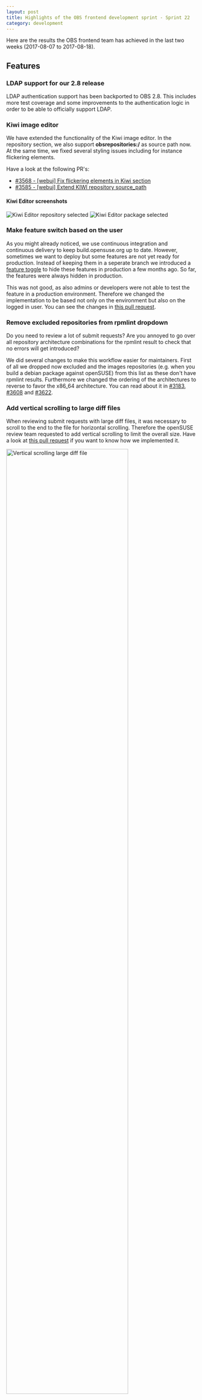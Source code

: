 ```yaml
---
layout: post
title: Highlights of the OBS frontend development sprint - Sprint 22
category: development
---
```

<p>
   Here are the results the OBS frontend team has achieved in the last two weeks (2017-08-07 to 2017-08-18).
</p>

<h2>Features</h2>
<h3>LDAP support for our 2.8 release</h3>
<p>
   LDAP authentication support has been backported to OBS 2.8. This includes more test coverage and some improvements to the authentication logic in order to be able to officially support LDAP.
</p>
<h3>Kiwi image editor</h3>
<p>
   We have extended the functionality of the Kiwi image editor. In the repository section, we also support <strong>obsrepositories:/</strong> as source path now. At the same time, we fixed several styling issues including for instance flickering elements.
</p>
<p>
   Have a look at the following PR's:
<ul>
   <li><a href='https://github.com/openSUSE/open-build-service/pull/3568'>#3568 - [webui] Fix flickering elements in Kiwi section</a></li>
   <li><a href='https://github.com/openSUSE/open-build-service/pull/3585'>#3585 - [webui] Extend KIWI repository source_path </a></li>
</ul>
</p>
<h4>Kiwi Editor screenshots</h4>
<p>
   <img src="/images/posts/sprint_22_kiwi_repository.png" alt="Kiwi Editor repository selected">
   <img src="/images/posts/sprint_22_kiwi_package.png" alt="Kiwi Editor package selected">
</p>
<h3>Make feature switch based on the user</h3>
<p>
   As you might already noticed, we use continuous integration and continuous delivery to keep build.opensuse.org up to date.
   However, sometimes we want to deploy but some features are not yet ready for production.
   Instead of keeping them in a seperate branch we introduced a <a href="https://martinfowler.com/bliki/FeatureToggle.html">feature toggle</a> to hide these features in production a few months ago.
   So far, the features were always hidden in production. 
</p>
<p>
   This was not good, as also admins or developers were not able to test the feature in a production environment.
   Therefore we changed the implementation to be based not only on the environment but also on the logged in user.
   You can see the changes in <a href="https://github.com/openSUSE/open-build-service/pull/3477">this pull request</a>.
</p>
<h3>Remove excluded repositories from rpmlint dropdown</h3>
<p>
   Do you need to review a lot of submit requests?
   Are you annoyed to go over all repository architecture combinations for the rpmlint result to check that no errors will get introduced?
</p>
<p>
   We did several changes to make this workflow easier for maintainers.
   First of all we dropped now excluded and the images repositories (e.g. when you build a debian package against openSUSE) from this list as these don't have rpmlint results.
   Furthermore we changed the ordering of the architectures to reverse to favor the x86_64 architecture.
   You can read about it in <a href="https://github.com/openSUSE/open-build-service/issues/3183">#3183</a>, <a href="https://github.com/openSUSE/open-build-service/issues/3608">#3608</a> and <a href="https://github.com/openSUSE/open-build-service/issues/3622">#3622</a>.
</p>
<h3>Add vertical scrolling to large diff files</h3>
<p>
   When reviewing submit requests with large diff files, it was necessary to scroll to the end to the file for horizontal scrolling.
   Therefore the openSUSE review team requested to add vertical scrolling to limit the overall size.
   Have a look at <a href="https://github.com/openSUSE/open-build-service/pull/3565">this pull request</a> if you want to know how we implemented it.
</p>
<p>
   <img style="width: 80%; height: 80%" src="/images/posts/sprint_22_request_vertical_scrolling.png" alt="Vertical scrolling large diff file">
</p>
<h3>Provide comment API for retrieving comments by author</h3>
<p>
   The openSUSE team makes heavily use of bots to review and comment on requests.
   Therefore they requested to have an API route to get all comments of a user so that bots can also cleanup and delete old comments.
   We implemented this API endpoint in this sprint and refactored the comments controller at the same time.
   Have a look at <a href="https://github.com/openSUSE/open-build-service/pull/3625">this pull request</a> or try it our on <a href="https://build.opensuse.org/comments/user?format=xml">build.opensuse.org/comments/user</a>
</p>
<h3>Submit package via webui does not fill the changelog diff</h3>
<p>
   When submitting a package via OSC, the diff between the changes file get automatically added as the description.
   Unfortunately this was not the case when submitting a package via the webui.
   <a href="https://github.com/lnussel">Ludwik Nussel</a> requested this feature a while ago, which we happily implemented during this sprint.
   When you now create a submit request, the description in the popup gets automatically prefilled.
   <img src="/images/posts/sprint_22_submit_request_dialog.png" alt="Submit request dialog">
</p>
<h3>Drop editing of user accounts for LDAP mode</h3>
<p>
   It will no longer be possible for users nor for admins to edit their user account details (real name and email address) when running in LDAP mode. Those information will be set by the LDAP configuration.
</p>
<h2>Bugfixes</h2>
<h3>Review datatables improvements</h3>
<p>
   A few months ago, we changed the request datatables to be server side processed by AJAX.
   While this improved the loading time for these pages tremendously, it wasn't possible to sort or search by all columns anymore (e.g. source or target).
   <a href="https://github.com/toabctl">Thomas Bechtold</a> reported the <a href="https://github.com/openSUSE/open-build-service/issues/3582">sort issue</a> and pointed out that the python maintainers group the reviews via sorting them.
</p>
<p>
   Thanks to following the single responsibilty and open/close principles, it was easy to adapt our implementation to make searching and sorting possible again.
   You can check out the implementation <a href="https://github.com/openSUSE/open-build-service/pull/3591">here</a> and <a href="https://github.com/openSUSE/open-build-service/pull/3512">here</a>.
</p>
<h3>Fix ordering of user requests table</h3>
<p>
   <a href="https://github.com/jberry-suse">Jimmy Berry</a> reported a very odd bug: The ordering of his request list was correct but the created time did not match the ordering.
</p>
<p>
   <img src="/images/posts/sprint_22_request_datatable_bug.png" alt="Bug request table Jimmy">
</p>
<p>
   Thanks to Jimmy's excellent bug report including even the html source code, we found out that it was a caching issue. 
   Lesson learned: Never ever cache relative timestamps!
   For now we just <a href=" https://github.com/openSUSE/open-build-service/pull/3623">dropped caching the time</a>, however, in the future we should implement a client side handling of relative timestamps. 
</p>
<h3>ActiveJob is used to interface with the Delayed Job queueing system</h3>
<p>
   We are now uses Rails' new <a href="http://edgeguides.rubyonrails.org/active_job_basics.html">ActiveJob</a> interface to call delayed job. 
   This means that all the jobs are in one place (app/jobs/) and we can easily swap Delayed Job for a different async system like Resque or Sidekiq if we wanted to.
</p>
<h3>Dialogs</h3>
<p>
   We always wanted to unify the style for the buttons in the dialogs and finally, we did something with those buttons.
   Take a look at the PR <a href="https://github.com/openSUSE/open-build-service/pull/3615">#3615</a>.
</p>
<p>
   <img src="/images/posts/sprint_22_new_dialog_buttons.png" alt="Dialog with new buttons">
</p>
<h3>Test suite migration</h3>
<p>
   We continued migrating tests to <a href='http://rspec.info/'>Rspec</a>:
</p>
<ul>
   <li>Attrib model is now covered by 100% (<a href='https://github.com/openSUSE/open-build-service/pull/3456'>PR#3456</a>)</li>
   <li>UpdatePackageMeta  job is now covered by 100% (<a href='https://github.com/openSUSE/open-build-service/pull/3564'>PR#3564</a>)</li>
   <li>Event mailer is now covered by 100% (<a href='https://github.com/openSUSE/open-build-service/pull/3554'>PR#3554</a>)</li>
</ul>
<p>
   Beside migrating tests to the new test suite, we also fixed several flickering tests (tests which sometimes report a false negative). 
   Have a look at <a href="https://github.com/openSUSE/open-build-service/pull/3628">#3628</a> and <a href="https://github.com/openSUSE/open-build-service/pull/3626">#3626</a>.
</p>
<h2>Deployments</h2>
<h3>Ensure public/assets dir of our packages is in clean state</h3>
<p>
   Some weeks ago we did one of our continuous deployments and ran into a problem. 
   An additional <a href='http://guides.rubyonrails.org/asset_pipeline.html#manifest-files-and-directives'>asset manifest file</a> broke our assets and we ended up with OBS pages without CSS. 
   You might have seen us <a href='http://openbuildservice.org/2017/07/19/post-mortem-2/'>blogging</a> about it.
</p>
<p>
   What we also did was to create a <a href='https://trello.com/c/2HRVCSTJ/481-2-p8-ensure-public-assets-dir-of-our-packages-is-in-clean-state'>story</a> for one of our next sprints. 
   This sprint we have been working on this and met in a group to discuss what options we have to solve this.
</p>
<p>
   Solutions we came up with were:
<ul>
   <li>
      Compile the assets during the package installation (not package build;-)) in the <a href='https://fedoraproject.org/wiki/Packaging:Scriptlets'>post section</a> of our rpms
   </li>
   <li>
      Manually precompile the assets after package installation
   </li>
   <li>
      Keep asset precompilation in our package build like it is right now and document in our deployment wiki that we have to ensure there are no additional files in the /public/assets directory
   </li>
</ul>
</p>
<p>
   In the end we decided for option 3 and <a href='https://github.com/openSUSE/open-build-service/wiki/Deployment-of-build.opensuse.org/34c35d60e10a368511b2bf9ed2dc718b38395f2d'>documented</a> what deployers should do to avoid this from breaking things in our wiki.
</p>
<p>
   The reason we didn't decide for one of the other solutions was that this would have made our package installation more complex and would have affected other people that want to host their own OBS too much.
</p>
<h3>Continuous Deployment</h3>
<p>
   Within the last sprint we deployed more than 8 times our reference installation at build.opensuse.org without having a scheduled downtime.
</p>
